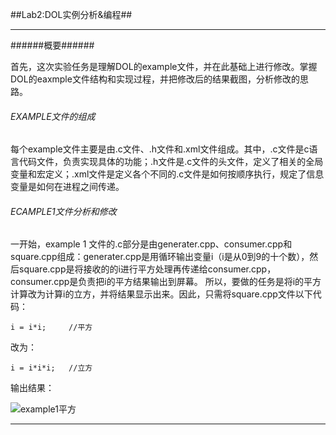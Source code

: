 ##Lab2:DOL实例分析&编程##
_ _ _
######概要######

首先，这次实验任务是理解DOL的example文件，并在此基础上进行修改。掌握DOL的eaxmple文件结构和实现过程，并把修改后的结果截图，分析修改的思路。

###### EXAMPLE文件的组成

每个example文件主要是由.c文件、.h文件和.xml文件组成。其中，.c文件是c语言代码文件，负责实现具体的功能；.h文件是.c文件的头文件，定义了相关的全局变量和宏定义；.xml文件是定义各个不同的.c文件是如何按顺序执行，规定了信息变量是如何在进程之间传递。


###### ECAMPLE1文件分析和修改
一开始，example 1 文件的.c部分是由generater.cpp、consumer.cpp和square.cpp组成：generater.cpp是用循环输出变量i（i是从0到9的十个数），然后square.cpp是将接收的的i进行平方处理再传递给consumer.cpp，consumer.cpp是负责把i的平方结果输出到屏幕。
所以，要做的任务是将i的平方计算改为计算i的立方，并将结果显示出来。因此，只需将square.cpp文件以下代码：
```
i = i*i;     //平方
```
改为：
```
i = i*i*i;   //立方
```
输出结果：


![example1平方](https://github.com/XiaoZeLin/photo/blob/master/example1.PNG)






_ _ _
